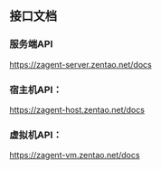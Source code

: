 ## 接口文档

### **服务端API** 

https://zagent-server.zentao.net/docs

### 宿主机API：

https://zagent-host.zentao.net/docs

### 虚拟机API：

https://zagent-vm.zentao.net/docs